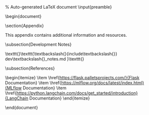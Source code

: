 % Auto-generated LaTeX document
\input{preamble}

\begin{document}

\section{Appendix}

This appendix contains additional information and resources.

\subsection{Development Notes}

\texttt{}\texttt{\textbackslash{}{include\textbackslash{}} dev\textbackslash{}_notes.md
}\texttt{}

\subsection{References}

\begin{itemize}
\item \href{https://flask.palletsprojects.com/}{Flask Documentation}
\item \href{https://mlflow.org/docs/latest/index.html}{MLflow Documentation}
\item \href{https://python.langchain.com/docs/get_started/introduction}{LangChain Documentation}
\end{itemize}



\end{document}

